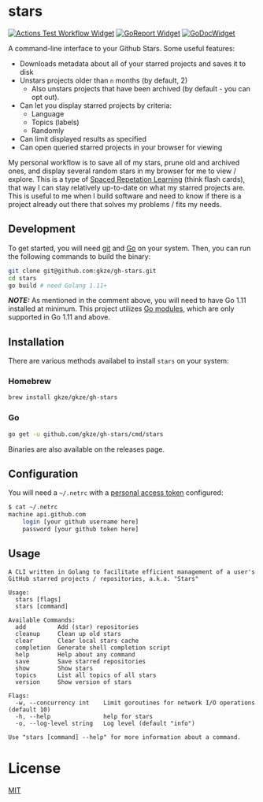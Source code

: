 # stars

[![Actions Test Workflow Widget]][Actions Test Workflow Status]
[![GoReport Widget]][GoReport Status]
[![GoDocWidget]][GoDocReference]

[Actions Test Workflow Status]: https://github.com/gkze/gh-stars/actions?query=workflow%3Aci
[Actions Test Workflow Widget]: https://github.com/gkze/gh-stars/workflows/ci/badge.svg

[GoReport Status]: https://goreportcard.com/report/github.com/gkze/gh-stars
[GoReport Widget]: https://goreportcard.com/badge/github.com/gkze/gh-stars

[GoDocWidget]: https://godoc.org/github.com/gkze/gh-stars?status.svg
[GoDocReference]:https://godoc.org/github.com/gkze/gh-stars

A command-line interface to your Github Stars. Some useful features:

* Downloads metadata about all of your starred projects and saves it to disk
* Unstars projects older than `n` months (by default, 2)
  * Also unstars projects that have been archived (by default - you can opt out).
* Can let you display starred projects by criteria:
  * Language
  * Topics (labels)
  * Randomly
* Can limit displayed results as specified
* Can open queried starred projects in your browser for viewing

My personal workflow is to save all of my stars, prune old and archived ones,
and display several random stars in my browser for me to view / explore. This
is a type of [Spaced Repetation Learning](https://en.wikipedia.org/wiki/Spaced_repetition)
(think flash cards), that way I can stay relatively up-to-date on what my starred
projects are. This is useful to me when I build software and need to know if
there is a project already out there that solves my problems / fits my needs.

## Development

To get started, you will need [git](https://git-scm.com/book/en/v2/Getting-Started-Installing-Git)
and [Go](https://golang.org/doc/install) on your system. Then, you can run the
following commands to build the binary:

```bash
git clone git@github.com:gkze/gh-stars.git
cd stars
go build # need Golang 1.11+
```

**_NOTE:_** As mentioned in the comment above, you will need to have Go 1.11
installed at minimum. This project utilizes [Go modules](https://github.com/golang/go/wiki/Modules),
which are only supported in Go 1.11 and above.

## Installation

There are various methods availabel to install `stars` on your system:

### Homebrew

```bash
brew install gkze/gkze/gh-stars
```

### Go

```bash
go get -u github.com/gkze/gh-stars/cmd/stars
```

Binaries are also available on the releases page.

## Configuration

You will need a `~/.netrc` with a [personal access token](https://help.github.com/articles/creating-a-personal-access-token-for-the-command-line/) configured:

```bash
$ cat ~/.netrc
machine api.github.com
    login [your github username here]
    password [your github token here]
```

## Usage

```
A CLI written in Golang to facilitate efficient management of a user's
GitHub starred projects / repositories, a.k.a. "Stars"

Usage:
  stars [flags]
  stars [command]

Available Commands:
  add         Add (star) repositories
  cleanup     Clean up old stars
  clear       Clear local stars cache
  completion  Generate shell completion script
  help        Help about any command
  save        Save starred repositories
  show        Show stars
  topics      List all topics of all stars
  version     Show version of stars

Flags:
  -w, --concurrency int    Limit goroutines for network I/O operations (default 10)
  -h, --help               help for stars
  -o, --log-level string   Log level (default "info")

Use "stars [command] --help" for more information about a command.
```

# License

[MIT](LICENSE)
